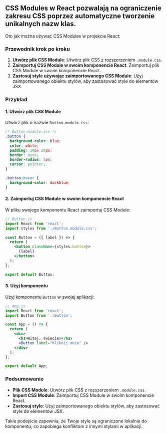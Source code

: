 ## CSS Modules w React pozwalają na ograniczenie zakresu CSS poprzez automatyczne tworzenie unikalnych nazw klas. 
Oto jak można używać CSS Modules w projekcie React:

### Przewodnik krok po kroku

1. **Utwórz plik CSS Module**: Utwórz plik CSS z rozszerzeniem `.module.css`.
2. **Zaimportuj CSS Module w swoim komponencie React**: Zaimportuj plik CSS Module w swoim komponencie React.
3. **Zastosuj style używając zaimportowanego CSS Module**: Użyj zaimportowanego obiektu stylów, aby zastosować style do elementów JSX.

### Przykład

#### 1. Utwórz plik CSS Module
Utwórz plik o nazwie `Button.module.css`:

```css
/* Button.module.css */
.button {
  background-color: blue;
  color: white;
  padding: 10px 20px;
  border: none;
  border-radius: 5px;
  cursor: pointer;
}

.button:hover {
  background-color: darkblue;
}
```

#### 2. Zaimportuj CSS Module w swoim komponencie React
W pliku swojego komponentu React zaimportuj CSS Module:

```jsx
// Button.js
import React from 'react';
import styles from './Button.module.css';

const Button = ({ label }) => {
  return (
    <button className={styles.button}>
      {label}
    </button>
  );
};

export default Button;
```

#### 3. Użyj komponentu
Użyj komponentu `Button` w swojej aplikacji:

```jsx
// App.js
import React from 'react';
import Button from './Button';

const App = () => {
  return (
    <div>
      <h1>Witaj, świecie!</h1>
      <Button label="Kliknij mnie" />
    </div>
  );
};

export default App;
```

### Podsumowanie
- **Plik CSS Module**: Utwórz plik CSS z rozszerzeniem `.module.css`.
- **Import CSS Module**: Zaimportuj CSS Module w swoim komponencie React.
- **Zastosuj style**: Użyj zaimportowanego obiektu stylów, aby zastosować style do elementów JSX.

Takie podejście zapewnia, że Twoje style są ograniczone lokalnie do komponentu, co zapobiega konfliktom z innymi stylami w aplikacji.
